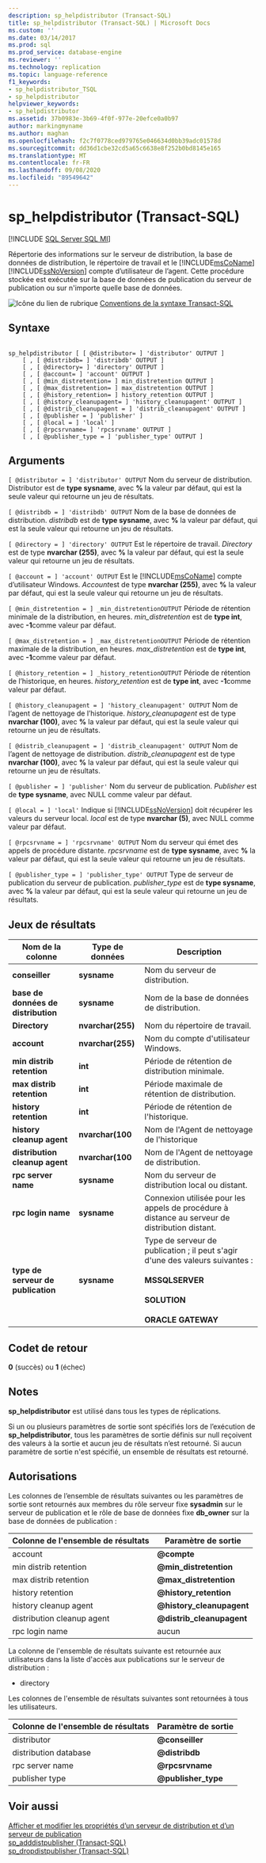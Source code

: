 ```yaml
---
description: sp_helpdistributor (Transact-SQL)
title: sp_helpdistributor (Transact-SQL) | Microsoft Docs
ms.custom: ''
ms.date: 03/14/2017
ms.prod: sql
ms.prod_service: database-engine
ms.reviewer: ''
ms.technology: replication
ms.topic: language-reference
f1_keywords:
- sp_helpdistributor_TSQL
- sp_helpdistributor
helpviewer_keywords:
- sp_helpdistributor
ms.assetid: 37b0983e-3b69-4f0f-977e-20efce0a0b97
author: markingmyname
ms.author: maghan
ms.openlocfilehash: f2c7f0778ced979765e046634d0bb39adc01578d
ms.sourcegitcommit: dd36d1cbe32cd5a65c6638e8f252b0bd8145e165
ms.translationtype: MT
ms.contentlocale: fr-FR
ms.lasthandoff: 09/08/2020
ms.locfileid: "89549642"
---
```

# <a name="sp_helpdistributor-transact-sql"></a>sp_helpdistributor (Transact-SQL)
[!INCLUDE [SQL Server SQL MI](../../includes/applies-to-version/sql-asdbmi.md)]

  Répertorie des informations sur le serveur de distribution, la base de données de distribution, le répertoire de travail et le [!INCLUDE[msCoName](../../includes/msconame-md.md)] [!INCLUDE[ssNoVersion](../../includes/ssnoversion-md.md)] compte d’utilisateur de l’agent. Cette procédure stockée est exécutée sur la base de données de publication du serveur de publication ou sur n'importe quelle base de données.  
  
 ![Icône du lien de rubrique](../../database-engine/configure-windows/media/topic-link.gif "Icône du lien de rubrique") [Conventions de la syntaxe Transact-SQL](../../t-sql/language-elements/transact-sql-syntax-conventions-transact-sql.md)  
  
## <a name="syntax"></a>Syntaxe  
  
```  
  
sp_helpdistributor [ [ @distributor= ] 'distributor' OUTPUT ]  
    [ , [ @distribdb= ] 'distribdb' OUTPUT ]  
    [ , [ @directory= ] 'directory' OUTPUT ]  
    [ , [ @account= ] 'account' OUTPUT ]  
    [ , [ @min_distretention= ] min_distretention OUTPUT ]  
    [ , [ @max_distretention= ] max_distretention OUTPUT ]  
    [ , [ @history_retention= ] history_retention OUTPUT ]  
    [ , [ @history_cleanupagent= ] 'history_cleanupagent' OUTPUT ]  
    [ , [ @distrib_cleanupagent = ] 'distrib_cleanupagent' OUTPUT ]  
    [ , [ @publisher = ] 'publisher' ]   
    [ , [ @local = ] 'local' ]  
    [ , [ @rpcsrvname= ] 'rpcsrvname' OUTPUT ]  
    [ , [ @publisher_type = ] 'publisher_type' OUTPUT ]  
```  
  
## <a name="arguments"></a>Arguments  
`[ @distributor = ] 'distributor' OUTPUT` Nom du serveur de distribution. Distributor est de **type sysname**, avec **%** la valeur par défaut, qui est la seule valeur qui retourne un jeu de résultats.  
  
`[ @distribdb = ] 'distribdb' OUTPUT` Nom de la base de données de distribution. *distribdb* est de **type sysname**, avec **%** la valeur par défaut, qui est la seule valeur qui retourne un jeu de résultats.  
  
`[ @directory = ] 'directory' OUTPUT` Est le répertoire de travail. *Directory* est de type **nvarchar (255)**, avec **%** la valeur par défaut, qui est la seule valeur qui retourne un jeu de résultats.  
  
`[ @account = ] 'account' OUTPUT` Est le [!INCLUDE[msCoName](../../includes/msconame-md.md)] compte d’utilisateur Windows. *Account*est de type **nvarchar (255)**, avec **%** la valeur par défaut, qui est la seule valeur qui retourne un jeu de résultats.  
  
`[ @min_distretention = ] _min_distretentionOUTPUT` Période de rétention minimale de la distribution, en heures. *min_distretention* est de **type int**, avec **-1**comme valeur par défaut.  
  
`[ @max_distretention = ] _max_distretentionOUTPUT` Période de rétention maximale de la distribution, en heures. *max_distretention* est de **type int**, avec **-1**comme valeur par défaut.  
  
`[ @history_retention = ] _history_retentionOUTPUT` Période de rétention de l’historique, en heures. *history_retention* est de **type int**, avec **-1**comme valeur par défaut.  
  
`[ @history_cleanupagent = ] 'history_cleanupagent' OUTPUT` Nom de l’agent de nettoyage de l’historique. *history_cleanupagent* est de type **nvarchar (100)**, avec **%** la valeur par défaut, qui est la seule valeur qui retourne un jeu de résultats.  
  
`[ @distrib_cleanupagent = ] 'distrib_cleanupagent' OUTPUT` Nom de l’agent de nettoyage de distribution. *distrib_cleanupagent* est de type **nvarchar (100)**, avec **%** la valeur par défaut, qui est la seule valeur qui retourne un jeu de résultats.  
  
`[ @publisher = ] 'publisher'` Nom du serveur de publication. *Publisher* est de **type sysname**, avec NULL comme valeur par défaut.  
  
`[ @local = ] 'local'` Indique si [!INCLUDE[ssNoVersion](../../includes/ssnoversion-md.md)] doit récupérer les valeurs du serveur local. *local* est de type **nvarchar (5)**, avec NULL comme valeur par défaut.  
  
`[ @rpcsrvname = ] 'rpcsrvname' OUTPUT` Nom du serveur qui émet des appels de procédure distante. *rpcsrvname* est de **type sysname**, avec **%** la valeur par défaut, qui est la seule valeur qui retourne un jeu de résultats.  
  
`[ @publisher_type = ] 'publisher_type' OUTPUT` Type de serveur de publication du serveur de publication. *publisher_type* est de **type sysname**, avec **%** la valeur par défaut, qui est la seule valeur qui retourne un jeu de résultats.  
  
## <a name="result-sets"></a>Jeux de résultats  
  
|Nom de la colonne|Type de données|Description|  
|-----------------|---------------|-----------------|  
|**conseiller**|**sysname**|Nom du serveur de distribution.|  
|**base de données de distribution**|**sysname**|Nom de la base de données de distribution.|  
|**Directory**|**nvarchar(255)**|Nom du répertoire de travail.|  
|**account**|**nvarchar(255)**|Nom du compte d'utilisateur Windows.|  
|**min distrib retention**|**int**|Période de rétention de distribution minimale.|  
|**max distrib retention**|**int**|Période maximale de rétention de distribution.|  
|**history retention**|**int**|Période de rétention de l'historique.|  
|**history cleanup agent**|**nvarchar(100**|Nom de l'Agent de nettoyage de l'historique|  
|**distribution cleanup agent**|**nvarchar(100**|Nom de l'Agent de nettoyage de distribution.|  
|**rpc server name**|**sysname**|Nom du serveur de distribution local ou distant.|  
|**rpc login name**|**sysname**|Connexion utilisée pour les appels de procédure à distance au serveur de distribution distant.|  
|**type de serveur de publication**|**sysname**|Type de serveur de publication ; il peut s'agir d'une des valeurs suivantes :<br /><br /> **MSSQLSERVER**<br /><br /> **SOLUTION**<br /><br /> **ORACLE GATEWAY**|  
  
## <a name="return-code-values"></a>Codet de retour  
 **0** (succès) ou **1** (échec)  
  
## <a name="remarks"></a>Notes  
 **sp_helpdistributor** est utilisé dans tous les types de réplications.  
  
 Si un ou plusieurs paramètres de sortie sont spécifiés lors de l’exécution de **sp_helpdistributor**, tous les paramètres de sortie définis sur null reçoivent des valeurs à la sortie et aucun jeu de résultats n’est retourné. Si aucun paramètre de sortie n'est spécifié, un ensemble de résultats est retourné.  
  
## <a name="permissions"></a>Autorisations  
 Les colonnes de l’ensemble de résultats suivantes ou les paramètres de sortie sont retournés aux membres du rôle serveur fixe **sysadmin** sur le serveur de publication et le rôle de base de données fixe **db_owner** sur la base de données de publication :  
  
|Colonne de l'ensemble de résultats|Paramètre de sortie|  
|-----------------------|----------------------|  
|account|**\@compte**|  
|min distrib retention|**\@min_distretention**|  
|max distrib retention|**\@max_distretention**|  
|history retention|**\@history_retention**|  
|history cleanup agent|**\@history_cleanupagent**|  
|distribution cleanup agent|**\@distrib_cleanupagent**|  
|rpc login name|aucun|  
  
 La colonne de l'ensemble de résultats suivante est retournée aux utilisateurs dans la liste d'accès aux publications sur le serveur de distribution :  
  
-   directory  
  
 Les colonnes de l'ensemble de résultats suivantes sont retournées à tous les utilisateurs.  
  
|Colonne de l'ensemble de résultats|Paramètre de sortie|  
|-----------------------|----------------------|  
|distributor|**\@conseiller**|  
|distribution database|**\@distribdb**|  
|rpc server name|**\@rpcsrvname**|  
|publisher type|**\@publisher_type**|  
  
## <a name="see-also"></a>Voir aussi  
 [Afficher et modifier les propriétés d’un serveur de distribution et d’un serveur de publication](../../relational-databases/replication/view-and-modify-distributor-and-publisher-properties.md)   
 [sp_adddistpublisher &#40;Transact-SQL&#41;](../../relational-databases/system-stored-procedures/sp-adddistpublisher-transact-sql.md)   
 [sp_dropdistpublisher &#40;Transact-SQL&#41;](../../relational-databases/system-stored-procedures/sp-dropdistpublisher-transact-sql.md)  
  
  
